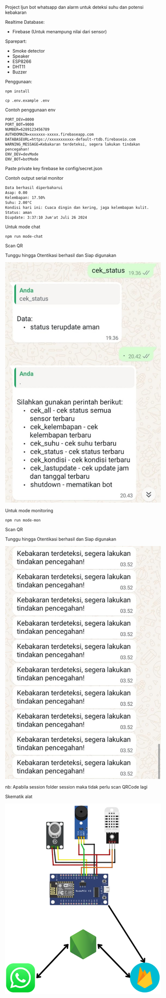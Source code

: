 Project Ijun bot whatsapp dan alarm untuk deteksi suhu dan potensi kebakaran

Realtime Database:
- Firebase (Untuk menampung nilai dari sensor)

Sparepart:
- Smoke detector
- Speaker
- ESP8266
- DHT11
- Buzzer

Penggunaan:

```
npm install
```

```
cp .env.example .env
```

Contoh penggunaan env
```
PORT_DEV=8000
PORT_BOT=9000
NUMBER=6289123456789
AUTHDOMAIN=xxxxxxx-xxxxx.firebaseapp.com
DATABASEURL=https://xxxxxxxxxxx-default-rtdb.firebaseio.com
WARNING_MESSAGE=Kebakaran terdeteksi, segera lakukan tindakan pencegahan!
ENV_DEV=devMode
ENV_BOT=botMode
```

Paste private key firebase ke config/secret.json

Contoh output serial monitor
```
Data berhasil diperbaharui
Asap: 0.00
Kelembapan: 17.50%
Suhu: 2.00°C
Kondisi hari ini: Cuaca dingin dan kering, jaga kelembapan kulit.
Status: aman
Diupdate: 3:37:10 Jum'at Juli 26 2024
```

Untuk mode chat
```
npm run mode-chat
```
Scan QR

Tunggu hingga Otentikasi berhasil dan Siap digunakan

![image](https://github.com/kuliNOW/whatsappsmoke/blob/main/mode%20chat.jpg)


Untuk mode monitoring
```
npm run mode-mon
```
Scan QR

Tunggu hingga Otentikasi berhasil dan Siap digunakan

![image](https://github.com/kuliNOW/whatsappsmoke/blob/main/mode%20mon.jpg)

nb: Apabila session folder session maka tidak perlu scan QRCode lagi

Skematik alat

![image](https://github.com/kuliNOW/whatsappsmoke/blob/main/Skematik.PNG)
